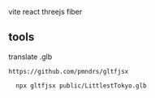 vite react threejs fiber


## tools

  translate .glb

    https://github.com/pmndrs/gltfjsx

  ```
    npx gltfjsx public/LittlestTokyo.glb
  ``` 